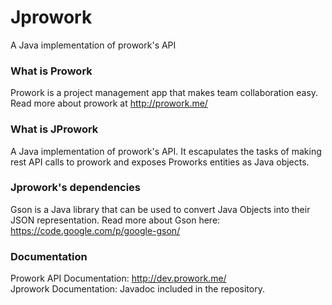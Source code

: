 Jprowork
========

A Java implementation of prowork's API


<h3>What is Prowork</h3>

Prowork is a project management app that makes team collaboration easy. Read more about prowork at <a href="http://prowork.me/">http://prowork.me/</a>

<h3>What is JProwork</h3>
A Java implementation of prowork's API. It escapulates the tasks of making rest API calls to prowork and exposes Proworks entities as Java objects.


<h3>Jprowork's dependencies</h3>
Gson is a Java library that can be used to convert Java Objects into their JSON representation. Read more about Gson here: <a href="https://code.google.com/p/google-gson/">https://code.google.com/p/google-gson/ </a>

<h3>Documentation</h3>

Prowork API Documentation: <a href="http://dev.prowork.me/">http://dev.prowork.me/</a>
<br/>
Jprowork Documentation: Javadoc included in the repository.